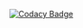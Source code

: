 
[![Codacy Badge](https://api.codacy.com/project/badge/Grade/fa49ab01012a4918b768ca93bbe6469d)](https://app.codacy.com/gh/BuildForSDGCohort2/Team-021-Group-A-FrontEnd?utm_source=github.com&utm_medium=referral&utm_content=BuildForSDGCohort2/Team-021-Group-A-FrontEnd&utm_campaign=Badge_Grade_Dashboard)

